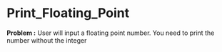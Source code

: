 # Print_Floating_Point

**Problem :** User will input a floating point number. You need to print the number without the integer
